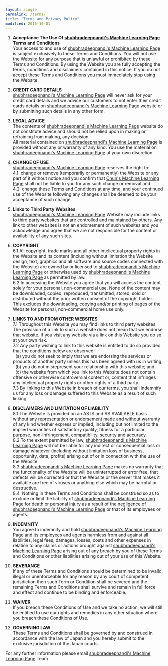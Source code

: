 ```yaml
---
layout: single
permalink: /terms/
title: "Terms and Privacy Policy"
modified: 2016-10-01
---
```


1. **Acceptance The Use Of [shubhradeepnandi's Machine Learning Page](http://iidsa.in/) Terms and Conditions**   
Your  access  to  and  use  of  [shubhradeepnandi's Machine Learning Page](http://iidsa.in/) is  subject exclusively to these Terms and Conditions. You will not use the Website for any purpose that is unlawful or prohibited by these Terms and Conditions. By using  the  Website  you  are  fully  accepting  the  terms,  conditions  and disclaimers contained in this notice. If you do not accept these Terms and Conditions you must immediately stop using the Website.

2. **CREDIT CARD DETAILS**  
[shubhradeepnandi's Machine Learning Page](http://iidsa.in/) will never ask for your credit card details and we advice our customers to not enter their credit cards details on [shubhradeepnandi's Machine Learning Page](http://iidsa.in/) website or by submitting such details in any other form.

3. **LEGAL ADVICE**  
The contents of [shubhradeepnandi's Machine Learning Page](http://iidsa.in/) website do not constitute advice and should not be relied upon in making or refraining from making, any decision.   
All material contained on [shubhradeepnandi's Machine Learning Page](http://iidsa.in/) is provided without any or warranty of any kind. You use the material on [shubhradeepnandi's Machine Learning Page](http://iidsa.in/) at your own discretion

4. **CHANGE OF USE**  
[shubhradeepnandi's Machine Learning Page](http://iidsa.in/) reserves the right to:   
4.1 &nbsp;change or remove (temporarily or permanently) the Website or any part of it without notice and you confirm that [Chun's Machine Learning Page](http://iidsa.in/) shall not be liable to you for any such change or removal and.   
4.2 &nbsp;change these Terms and Conditions at any time, and your continued use of the Website following any changes shall be deemed to be your acceptance of such change.

5. **Links to Third Party Websites**  
[shubhradeepnandi's Machine Learning Page](http://iidsa.in/) Website may include links to third party websites that are controlled and maintained by others. Any link to other websites is not an endorsement of such websites and you acknowledge and agree that we are not responsible for the content or availability of any such sites.

6. **COPYRIGHT**  
6.1 All  copyright,  trade  marks  and  all  other  intellectual  property  rights  in  the Website and its content (including without limitation the Website design, text, graphics and all software and source codes connected with the Website) are owned by or   licensed to [shubhradeepnandi's Machine Learning Page](http://iidsa.in/) or otherwise used by [shubhradeepnandi's Machine Learning Page](http://iidsa.in/) as permitted by law.   
6.2 In accessing the Website you agree that you will access the content solely for your personal, non-commercial use. None of the content may be downloaded, copied, reproduced, transmitted, stored, sold or distributed without the prior written consent of the copyright holder. This excludes the downloading, copying and/or printing of pages of the Website for personal, non-commercial home use only.

7. **LINKS TO AND FROM OTHER WEBSITES**  
7.1 Throughout this Website you may find links to third party websites. The provision of a link to such a website does not mean that we endorse that website. If you visit any website via a link on this Website you do so at your own risk.   
7.2 Any party wishing to link to this website is entitled to do so provided that the conditions below are observed:   
  &nbsp;&nbsp;(a) you do not seek to imply that we are endorsing the services or products of another party unless this has been agreed with us in writing;   
  &nbsp;&nbsp;(b) you do not misrepresent your relationship with this website; and   
  &nbsp;&nbsp;(c) the website from which you link to this Website does not contain offensive or otherwise  controversial content or, content that infringes any intellectual property rights or other rights of a third party.   
7.3 By linking to this Website in breach of our terms, you shall indemnify us for any loss or damage suffered to this Website as a result of such linking.

8. **DISCLAIMERS AND LIMITATION OF LIABILITY**  
8.1 The Website is provided on an AS IS and AS AVAILABLE basis without any representation or endorsement made and without warranty of any kind whether express or implied, including but not limited to the implied warranties of satisfactory quality, fitness for a particular purpose, non-infringement, compatibility, security and accuracy.   
8.2 To the extent permitted by law, [shubhradeepnandi's Machine Learning Page](http://iidsa.in/) will not be liable for any indirect or consequential loss or damage whatever (including without limitation loss of business, opportunity, data, profits) arising out of or in connection with the use of the Website.   
8.3 [shubhradeepnandi's Machine Learning Page](http://iidsa.in/) makes no warranty that the functionality of the Website will be uninterrupted or error free, that defects will be corrected or that the Website or the server that makes it available are free of viruses or anything else which may be harmful or destructive.   
8.4 &nbsp;Nothing in these Terms and Conditions shall be construed so as to exclude or limit the liability of [shubhradeepnandi's Machine Learning Page](http://iidsa.in/) for death or personal injury as a result of the negligence of [shubhradeepnandi's Machine Learning Page](http://iidsa.in/) or that of its employees or agents.

9. **INDEMNITY**  
You agree to indemnify and hold [shubhradeepnandi's Machine Learning Page](http://iidsa.in/) and its employees and agents harmless from and against all liabilities, legal fees, damages, losses, costs and other expenses in relation to any claims or actions brought against [shubhradeepnandi's Machine Learning Page](http://iidsa.in/) arising out of any breach by you of these Terms and Conditions or other liabilities arising out of your use of this Website.

10. **SEVERANCE**  
If any of these Terms and Conditions should be determined to be invalid, illegal or unenforceable for any reason by any court of competent jurisdiction then such Term or Condition shall be severed and the remaining Terms and Conditions shall survive and remain in full force and effect and continue to be binding and enforceable.

11. **WAIVER**  
If you breach these Conditions of Use and we take no action, we will still be entitled to use our rights and remedies in any other situation where you breach these Conditions of Use.

12. **GOVERNING LAW**  
These Terms and Conditions shall be governed by and construed in accordance with the law of Japan and you hereby submit to the exclusive jurisdiction of the Japan courts.

For any further information please email [shubhradeepnandi's Machine Learning Page](mailto:shubhradeepnandi@gmail.com) Team
